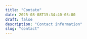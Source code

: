 ```yaml
---
title: "Contato"
date: 2025-08-08T15:34:40-03:00
draft: false
description: "Contact information"
slug: "contact"
---
```


